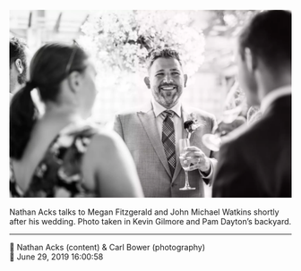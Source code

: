![Nathan Acks talks to Megan Fitzgerald and John Michael Watkins](assets/eabdc05f68380695c9765333b92c71ed.webp)

Nathan Acks talks to Megan Fitzgerald and John Michael Watkins shortly after his wedding. Photo taken in Kevin Gilmore and Pam Dayton’s backyard.

- - - -

<span aria-hidden="true">👥</span> Nathan Acks (content) & Carl Bower (photography)  
<span aria-hidden="true">📅</span> June 29, 2019 16:00:58
